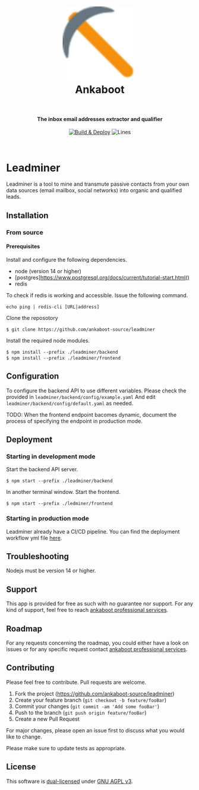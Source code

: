 <h1 align="center">
  <br>
  <a href="https://github.com/ankaboot-source/"><img src="/frontend/public/icons/favicon-128x128.png" alt="Ankaboot" width="200"></a>
  <br>
  Ankaboot
  <br>
  <br>
</h1>
<h4 align="center">The inbox email addresses extractor and qualifier</h4>
<p align="center">
  <a href="https://github.com/ankaboot-source/leadminer/actions/workflows/Deploy.yml"><img src="https://github.com/ankaboot-source/leadminer/actions/workflows/Deploy.yml/badge.svg?branch=main" alt="Build & Deploy"></a>
  <img src="https://img.shields.io/badge/Coverage-87.9%25-yellow.svg?style=flat" alt="Lines"></a>
</p>
<br>

# Leadminer

Leadminer is a tool to mine and transmute passive contacts from your own data sources (email mailbox, social networks) into organic and qualified leads.

## Installation

### From source
#### Prerequisites
Install and configure the following dependencies.
* node (version 14 or higher)
* [postgres]https://www.postgresql.org/docs/current/tutorial-start.html()
* redis

To check if redis is working and accessible. Issue the following command.
```shell
echo ping | redis-cli [URL|address]
```

Clone the reposotory
```shell
$ git clone https://github.com/ankaboot-source/leadminer
```
Install the required node modules.
```shell
$ npm install --prefix ./leadminer/backend
$ npm install --prefix ./leadminer/frontend
```
## Configuration
To configure the backend API to use different variables. Please check the provided in `leadminer/backend/config/example.yaml` And edit `leadminer/backend/config/default.yaml` as needed.

TODO: When the frontend endpoint bacomes dynamic, document the process of specifying the endpoint in production mode.


## Deployment
### Starting in development mode
Start the backend API server.
```shell
$ npm start --prefix ./leadminer/backend
```
In another terminal window. Start the frontend.
```shell
$ npm start --prefix ./ledminer/frontend
```
### Starting in production mode
Leadminer already have a CI/CD pipeline. You can find the deployment workflow yml file [here](/.github/workflows/Deploy.yml).

## Troubleshooting
Nodejs must be version 14 or higher.
## Support

This app is provided for free as such with no guarantee nor support. For any kind of support, feel free to reach [ankaboot professional services](contact@ankaboot.fr).

## Roadmap

For any requests concerning the roadmap, you could either have a look on issues or for any specific request contact [ankaboot professional services](contact@ankaboot.fr).

## Contributing

Please feel free to contribute. Pull requests are welcome.


1. Fork the project (<https://github.com/ankaboot-source/leadminer>)
2. Create your feature branch (`git checkout -b feature/fooBar`)
3. Commit your changes (`git commit -am 'Add some fooBar'`)
4. Push to the branch (`git push origin feature/fooBar`)
5. Create a new Pull Request

For major changes, please open an issue first to discuss what you would like to change.

Please make sure to update tests as appropriate.

## License
This software is [dual-licensed](DUAL-LICENSE.md) under [GNU AGPL v3](LICENSE).
